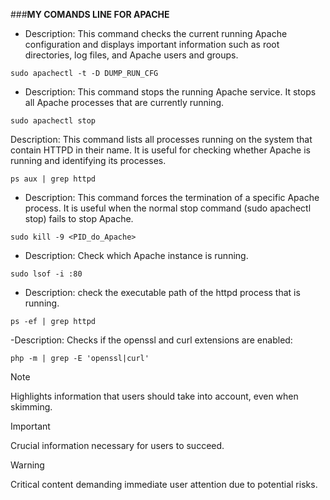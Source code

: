 ###**MY COMANDS LINE FOR APACHE**

- Description: This command checks the current running Apache configuration and displays important information such as root directories, log files, and Apache users and groups.

```
sudo apachectl -t -D DUMP_RUN_CFG
```

- Description: This command stops the running Apache service. It stops all Apache processes that are currently running.

```
sudo apachectl stop
````

Description: This command lists all processes running on the system that contain HTTPD in their name. It is useful for checking whether Apache is running and identifying its processes.

```
ps aux | grep httpd 
```

- Description: This command forces the termination of a specific Apache process. It is useful when the normal stop command (sudo apachectl stop) fails to stop Apache.

```
sudo kill -9 <PID_do_Apache>
```

- Description: Check which Apache instance is running.
```
sudo lsof -i :80
```

- Description: check the executable path of the httpd process that is running.
```
ps -ef | grep httpd
```

-Description: Checks if the openssl and curl extensions are enabled:
```
php -m | grep -E 'openssl|curl'
```

> [!NOTE]
> Highlights information that users should take into account, even when skimming.

> [!IMPORTANT]
> Crucial information necessary for users to succeed.

> [!WARNING]
> Critical content demanding immediate user attention due to potential risks.
